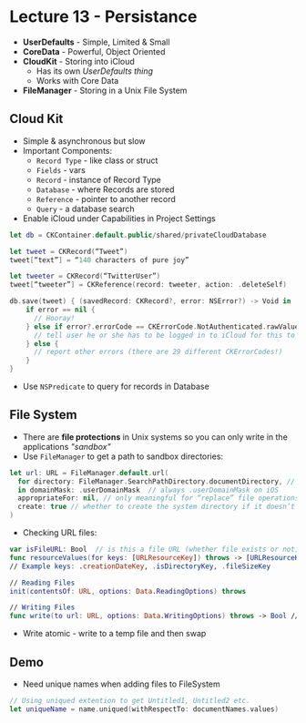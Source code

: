 # Lecture 13 - Persistance

* **UserDefaults** - Simple, Limited & Small
* **CoreData** - Powerful, Object Oriented
* **CloudKit** - Storing into iCloud
  * Has its own *UserDefaults thing*
  * Works with Core Data
* **FileManager** - Storing in a Unix File System



## Cloud Kit

* Simple & asynchronous but slow
* Important Components:
  * `Record Type` - like class or struct
  * `Fields` - vars
  * `Record` - instance of Record Type
  * `Database` - where Records are stored
  * `Reference` - pointer to another record
  * `Query` - a database search
* Enable iCloud under Capabilities in Project Settings

```swift
let db = CKContainer.default.public/shared/privateCloudDatabase

let tweet = CKRecord(“Tweet”)
tweet[“text”] = “140 characters of pure joy”

let tweeter = CKRecord(“TwitterUser”)
tweet[“tweeter”] = CKReference(record: tweeter, action: .deleteSelf)

db.save(tweet) { (savedRecord: CKRecord?, error: NSError?) -> Void in    
    if error == nil {
      // Hooray!    
    } else if error?.errorCode == CKErrorCode.NotAuthenticated.rawValue {
      // tell user he or she has to be logged in to iCloud for this to work!
    } else {
      // report other errors (there are 29 different CKErrorCodes!)    
    } 
}
```

* Use `NSPredicate` to query for records in Database



## File System

* There are **file protections** in Unix systems so you can only write in the applications *"sandbox"*
* Use `FileManager` to get a path to sandbox directories:

```swift
let url: URL = FileManager.default.url(    
  for directory: FileManager.SearchPathDirectory.documentDirectory, // for example    
  in domainMask: .userDomainMask  // always .userDomainMask on iOS    
  appropriateFor: nil, // only meaningful for “replace” file operations    
  create: true // whether to create the system directory if it doesn’t already exist
)
```

* Checking URL files:

```swift
var isFileURL: Bool  // is this a file URL (whether file exists or not) or something else?
func resourceValues(for keys: [URLResourceKey]) throws -> [URLResourceKey:Any]? 
// Example keys: .creationDateKey, .isDirectoryKey, .fileSizeKey

// Reading Files
init(contentsOf: URL, options: Data.ReadingOptions) throws 

// Writing Files
func write(to url: URL, options: Data.WritingOptions) throws -> Bool //options can .atomic
```

* Write atomic - write to a temp file and then swap



## Demo

* Need unique names when adding files to FileSystem

```swift
// Using uniqued extention to get Untitled1, Untitled2 etc.
let uniqueName = name.uniqued(withRespectTo: documentNames.values)
```


